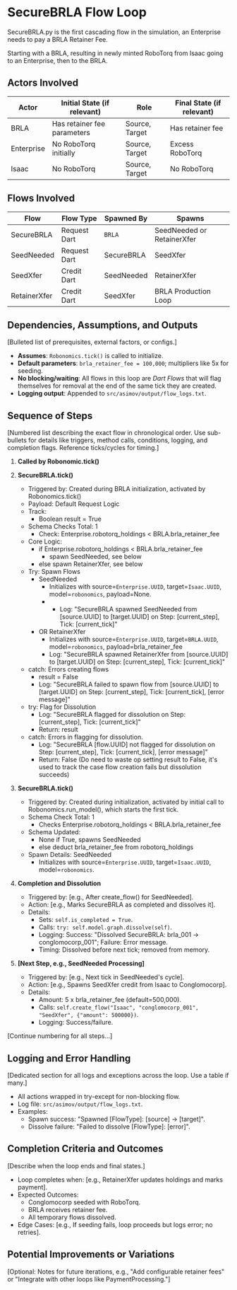 # SecureBRLA Flow Loop

SecureBRLA.py is the first cascading flow in the simulation, an Enterprise needs to pay a BRLA Retainer Fee.

Starting with a BRLA, resulting in newly minted RoboTorq from Isaac going to an Enterprise, then to the BRLA.

## Actors Involved

| Actor | Initial State (if relevant) | Role | Final State (if relevant) |
|--------|-----------------------------|------|---------------------------|
| BRLA | Has retainer fee parameters | Source, Target | Has retainer fee |
| Enterprise | No RoboTorq initially | Source, Target | Excess RoboTorq |
| Isaac | No RoboTorq | Source, Target | No RoboTorq |

## Flows Involved
| Flow | Flow Type | Spawned By | Spawns |
|------|-----------|------------|--------|
| SecureBRLA | Request Dart | `BRLA` | SeedNeeded or RetainerXfer |
| SeedNeeded | Request Dart | SecureBRLA | SeedXfer | 
| SeedXfer | Credit Dart | SeedNeeded | RetainerXfer |
| RetainerXfer | Credit Dart | SeedXfer | BRLA Production Loop |

## Dependencies, Assumptions, and Outputs
[Bulleted list of prerequisites, external factors, or configs.]
- **Assumes**: `Robonomics.tick()` is called to initialize.
- **Default parameters**: `brla_retainer_fee = 100,000`; multipliers like 5x for seeding.
- **No blocking/waiting**: All flows in this loop are *Dart Flows* that will flag themselves for removal at the end of the same tick they are created.
- **Logging output**: Appended to `src/asimov/output/flow_logs.txt`.

## Sequence of Steps
[Numbered list describing the exact flow in chronological order. Use sub-bullets for details like triggers, method calls, conditions, logging, and completion flags. Reference ticks/cycles for timing.]

1. **Called by Robonomic.tick()**
2. **SecureBRLA.tick()**
   - Triggered by: Created during BRLA initialization, activated by Robonomics.tick()
   - Payload: Default Request Logic
   - Track:
     - Boolean result = True
   - Schema Checks Total: 1
     - Check: Enterprise.robotorq_holdings < BRLA.brla_retainer_fee
   - Core Logic:
     - if Enterprise.robotorq_holdings < BRLA.brla_retainer_fee
       - spawn SeedNeeded, see below
     - else spawn RetainerXfer, see below
   - Try: Spawn Flows
     - SeedNeeded
       - Initializes with source=`Enterprise.UUID`, target=`Isaac.UUID`, model=`robonomics`, payload=None.
       - - Log: "SecureBRLA spawned SeedNeeded from [source.UUID] to [target.UUID] on Step: [current_step], Tick: [current_tick]"
     - OR RetainerXfer
       - Initializes with source=`Enterprise.UUID`, target=`BRLA.UUID`, model=`robonomics`, payload=brla_retainer_fee
       - Log: "SecureBRLA spawned RetainerXfer from [source.UUID] to [target.UUID] on Step: [current_step], Tick: [current_tick]"
   - catch: Errors creating flows
     - result = False
     - Log: "SecureBRLA failed to spawn flow from [source.UUID] to [target.UUID] on Step: [current_step], Tick: [current_tick], [error message]"
   - try: Flag for Dissolution
     - Log: "SecureBRLA flagged for dissolution on Step: [current_step], Tick: [current_tick]"
     - Return: result
   - catch: Errors in flagging for dissolution.
     - Log: "SecureBRLA [flow.UUID] not flagged for dissolution on Step: [current_step], Tick: [current_tick], [error message]"
     - Return: False (Do need to waste op setting result to False, it's used to track the case flow creation fails but dissolution succeeds)

3. **SecureBRLA.tick()**
   - Triggered by: Created during initialization, activated by initial call to Robonomics.run_model(), which starts the first tick.
   - Schema Check Total: 1
     - Checks Enterprise.robotorq_holdings < BRLA.brla_retainer_fee
   - Schema Updated:
     - None if True, spawns SeedNeeded
     - else deduct brla_retainer_fee from robotorq_holdings
   - Spawn Details: SeedNeeded
     - Initializes with source=`Enterprise.UUID`, target=`Isaac.UUID`, model=`robonomics`.

4. **Completion and Dissolution**
   - Triggered by: [e.g., After create_flow() for SeedNeeded].
   - Action: [e.g., Marks SecureBRLA as completed and dissolves it].
   - Details:
     - Sets: `self.is_completed = True`.
     - Calls: `try: self.model.graph.dissolve(self)`.
     - Logging: Success: "Dissolved SecureBRLA: brla_001 → conglomocorp_001"; Failure: Error message.
     - Timing: Dissolved before next tick; removed from memory.

5. **[Next Step, e.g., SeedNeeded Processing]**
   - Triggered by: [e.g., Next tick in SeedNeeded's cycle].
   - Action: [e.g., Spawns SeedXfer credit from Isaac to Conglomocorp].
   - Details:
     - Amount: 5 x brla_retainer_fee (default=500,000).
     - Calls: `self.create_flow("Isaac", "conglomocorp_001", "SeedXfer", {"amount": 500000})`.
     - Logging: Success/failure.

[Continue numbering for all steps...]

## Logging and Error Handling
[Dedicated section for all logs and exceptions across the loop. Use a table if many.]

- All actions wrapped in try-except for non-blocking flow.
- Log file: `src/asimov/output/flow_logs.txt`.
- Examples:
  - Spawn success: "Spawned [FlowType]: [source] → [target]".
  - Dissolve failure: "Failed to dissolve [FlowType]: [error]".

## Completion Criteria and Outcomes
[Describe when the loop ends and final states.]
- Loop completes when: [e.g., RetainerXfer updates holdings and marks payment].
- Expected Outcomes:
  - Conglomocorp seeded with RoboTorq.
  - BRLA receives retainer fee.
  - All temporary flows dissolved.
- Edge Cases: [e.g., If seeding fails, loop proceeds but logs error; no retries].

## Potential Improvements or Variations
[Optional: Notes for future iterations, e.g., "Add configurable retainer fees" or "Integrate with other loops like PaymentProcessing."]
